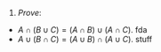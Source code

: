 1. *Prove*:

  - $A \cap (B \cup C) = (A \cap B) \cup (A \cap C)$.
    fda
  - $A \cup (B \cap C) = (A \cup B) \cap (A \cup C)$.
    stuff
